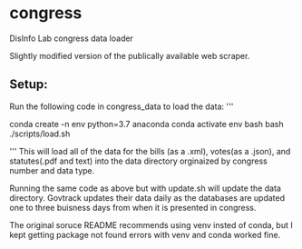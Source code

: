 # congress
DisInfo Lab congress data loader

Slightly modified version of the publically available web scraper.

## Setup:

Run the following code in congress_data to load the data:
'''

conda create -n env python=3.7 anaconda
conda activate env
bash
bash ./scripts/load.sh

'''
This will load all of the data for the bills (as a .xml), votes(as a .json), and statutes(.pdf and text) into the data directory orginaized 
by congress number and data type.

Running the same code as above but with update.sh will update the data directory. Govtrack updates their data daily as the databases are updated one to three buisness days from when it is presented in congress.

The original soruce README recommends using venv insted of conda, but I kept getting package not found errors with venv and conda worked fine. 